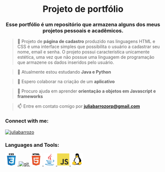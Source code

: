 
<h1 align="center">Projeto de portfólio</h1>
<h3 align="center">Esse portfólio é um repositório que armazena alguns dos meus projetos pessoais e acadêmicos.</h3>

> 🔭 Projeto de **página de cadastro** produzido nas linguagens HTML e CSS é uma interface simples que possibilita o usuário a cadastrar seu nome, email e senha. O projeto possui caracteristica unicamente estética, uma vez que não possue uma linguagem de programação que armazene os dados inseridos pelo usuário.
 
> 🌱 Atualmente estou estudando **Java e Python**

> 🐞 Espero colaborar na criação de um **aplicativo**

> 🤝 Procuro ajuda em aprender **orientação a objetos em Javascript e frameworks**

> 📫 Entre em contato comigo por **juliabarrozorp@gmail.com**

<h3 align="left">Connect with me:</h3>
<p align="left">
<a href="https://linkedin.com/in/juliabarrozo" target="blank"><img align="center" src="https://raw.githubusercontent.com/rahuldkjain/github-profile-readme-generator/master/src/images/icons/Social/linked-in-alt.svg" alt="juliabarrozo" height="30" width="40" /></a>
</p>

<h3 align="left">Languages and Tools:</h3>
<p align="left"> <a href="https://www.w3schools.com/css/" target="_blank" rel="noreferrer"> <img src="https://raw.githubusercontent.com/devicons/devicon/master/icons/css3/css3-original-wordmark.svg" alt="css3" width="40" height="40"/> </a> <a href="https://git-scm.com/" target="_blank" rel="noreferrer"> <img src="https://www.vectorlogo.zone/logos/git-scm/git-scm-icon.svg" alt="git" width="40" height="40"/> </a> <a href="https://www.w3.org/html/" target="_blank" rel="noreferrer"> <img src="https://raw.githubusercontent.com/devicons/devicon/master/icons/html5/html5-original-wordmark.svg" alt="html5" width="40" height="40"/> </a> <a href="https://www.java.com" target="_blank" rel="noreferrer"> <img src="https://raw.githubusercontent.com/devicons/devicon/master/icons/java/java-original.svg" alt="java" width="40" height="40"/> </a> <a href="https://developer.mozilla.org/en-US/docs/Web/JavaScript" target="_blank" rel="noreferrer"> <img src="https://raw.githubusercontent.com/devicons/devicon/master/icons/javascript/javascript-original.svg" alt="javascript" width="40" height="40"/> </a> <a href="https://www.linux.org/" target="_blank" rel="noreferrer"> <img src="https://raw.githubusercontent.com/devicons/devicon/master/icons/linux/linux-original.svg" alt="linux" width="40" height="40"/> </a> </p>

